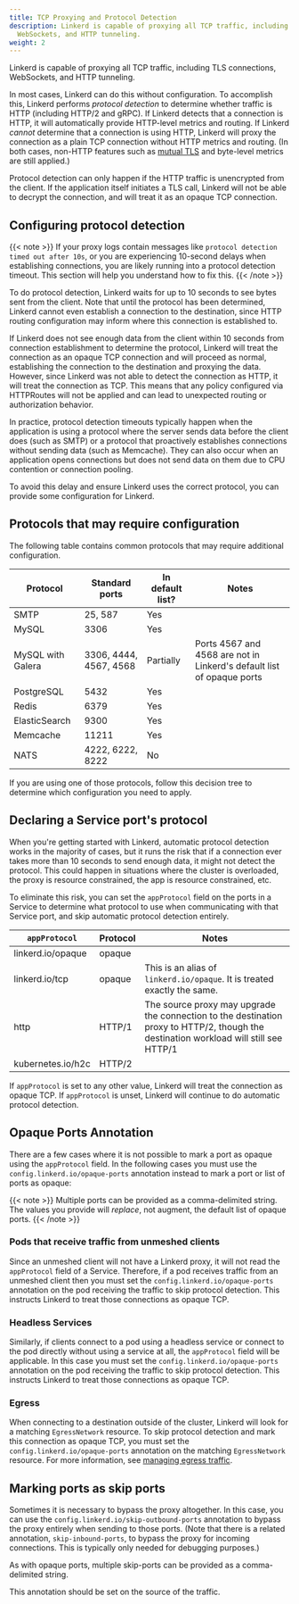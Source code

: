```yaml
---
title: TCP Proxying and Protocol Detection
description: Linkerd is capable of proxying all TCP traffic, including TLS'd connections,
  WebSockets, and HTTP tunneling.
weight: 2
---
```


Linkerd is capable of proxying all TCP traffic, including TLS connections,
WebSockets, and HTTP tunneling.

In most cases, Linkerd can do this without configuration. To accomplish this,
Linkerd performs *protocol detection* to determine whether traffic is HTTP
(including HTTP/2 and gRPC). If Linkerd detects that a connection is HTTP, it
will automatically provide HTTP-level metrics and routing. If Linkerd *cannot*
determine that a connection is using HTTP, Linkerd will proxy the connection as
a plain TCP connection without HTTP metrics and routing. (In both cases,
non-HTTP features such as [mutual TLS](automatic-mtls/) and byte-level
metrics are still applied.)

Protocol detection can only happen if the HTTP traffic is unencrypted from the
client. If the application itself initiates a TLS call, Linkerd will not be able
to decrypt the connection, and will treat it as an opaque TCP connection.

## Configuring protocol detection

{{< note >}}
If your proxy logs contain messages like `protocol detection timed out
after 10s`, or you are experiencing 10-second delays when establishing
connections, you are likely running into a protocol detection timeout.
This section will help you understand how to fix this.
{{< /note >}}

To do protocol detection, Linkerd waits for up to 10 seconds to see bytes sent
from the client. Note that until the protocol has been determined, Linkerd
cannot even establish a connection to the destination, since HTTP routing
configuration may inform where this connection is established to.

If Linkerd does not see enough data from the client within 10 seconds from
connection establishment to determine the protocol, Linkerd will treat the
connection as an opaque TCP connection and will proceed as normal, establishing
the connection to the destination and proxying the data. However, since Linkerd
was not able to detect the connection as HTTP, it will treat the connection as
TCP. This means that any policy configured via HTTPRoutes will not be applied
and can lead to unexpected routing or authorization behavior.

In practice, protocol detection timeouts typically happen when the application
is using a protocol where the server sends data before the client does (such as
SMTP) or a protocol that proactively establishes connections without sending data
(such as Memcache). They can also occur when an application opens connections
but does not send data on them due to CPU contention or connection pooling.

To avoid this delay and ensure Linkerd uses the correct protocol, you can
provide some configuration for Linkerd.

## Protocols that may require configuration

The following table contains common protocols that may require additional
configuration.

| Protocol        | Standard ports   | In default list? | Notes |
|-----------------|------------------|------------------|-------|
| SMTP            | 25, 587          | Yes              |       |
| MySQL           | 3306             | Yes              |       |
| MySQL with Galera | 3306, 4444, 4567, 4568 | Partially | Ports 4567 and 4568 are not in Linkerd's default list of opaque ports  |
| PostgreSQL      | 5432             | Yes              |       |
| Redis           | 6379             | Yes              |       |
| ElasticSearch   | 9300             | Yes              |       |
| Memcache        | 11211            | Yes              |       |
| NATS            | 4222, 6222, 8222 | No               |       |

If you are using one of those protocols, follow this decision tree to determine
which configuration you need to apply.

## Declaring a Service port's protocol

When you're getting started with Linkerd, automatic protocol detection works in
the majority of cases, but it runs the risk that if a connection ever takes more
than 10 seconds to send enough data, it might not detect the protocol. This
could happen in situations where the cluster is overloaded, the proxy is
resource constrained, the app is resource constrained, etc.

To eliminate this risk, you can set the `appProtocol` field on the ports in a
Service to determine what protocol to use when communicating with that Service port,
and skip automatic protocol detection entirely.

| `appProtocol`     | Protocol   | Notes |
|-------------------|------------|-------|
| linkerd.io/opaque | opaque     |       |
| linkerd.io/tcp    | opaque     | This is an alias of `linkerd.io/opaque`. It is treated exactly the same. |
| http              | HTTP/1     | The source proxy may upgrade the connection to the destination proxy to HTTP/2, though the destination workload will still see HTTP/1 |
| kubernetes.io/h2c | HTTP/2     |       |

If `appProtocol` is set to any other value, Linkerd will treat the connection as
opaque TCP. If `appProtocol` is unset, Linkerd will continue to do automatic
protocol detection.

## Opaque Ports Annotation

There are a few cases where it is not possible to mark a port as opaque using
the `appProtocol` field. In the following cases you must use the
`config.linkerd.io/opaque-ports` annotation instead to mark a port or list of
ports as opaque:

{{< note >}}
Multiple ports can be provided as a comma-delimited string. The values you
provide will *replace*, not augment, the default list of opaque ports.
{{< /note >}}

### Pods that receive traffic from unmeshed clients

Since an unmeshed client will not have a Linkerd proxy, it will not read the
`appProtocol` field of a Service. Therefore, if a pod receives traffic from an
unmeshed client then you must set the `config.linkerd.io/opaque-ports`
annotation on the pod receiving the traffic to skip protocol detection.
This instructs Linkerd to treat those connections as opaque TCP.

### Headless Services

Similarly, if clients connect to a pod using a headless service or connect to
the pod directly without using a service at all, the `appProtocol` field will
be applicable. In this case you must set the `config.linkerd.io/opaque-ports`
annotation on the pod receiving the traffic to skip protocol detection.
This instructs Linkerd to treat those connections as opaque TCP.

### Egress

When connecting to a destination outside of the cluster, Linkerd will look for
a matching `EgressNetwork` resource. To skip protocol detection and mark this
connection as opaque TCP, you must set the `config.linkerd.io/opaque-ports`
annotation on the matching `EgressNetwork` resource. For more information,
see [managing egress traffic](../tasks/managing-egress-traffic/).

## Marking ports as skip ports

Sometimes it is necessary to bypass the proxy altogether. In this case, you can
use the `config.linkerd.io/skip-outbound-ports` annotation to bypass the proxy
entirely when sending to those ports. (Note that there is a related annotation,
`skip-inbound-ports`, to bypass the proxy for incoming connections. This is
typically only needed for debugging purposes.)

As with opaque ports, multiple skip-ports can be provided as a comma-delimited
string.

This annotation should be set on the source of the traffic.
